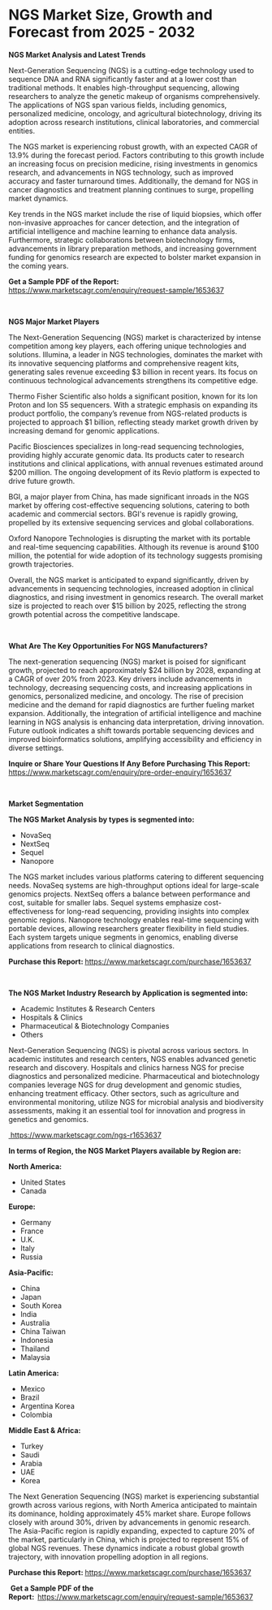 <p><h1>NGS Market Size, Growth and Forecast from 2025 - 2032</h1></p><p><strong>NGS Market Analysis and Latest Trends</strong></p>
<p><p>Next-Generation Sequencing (NGS) is a cutting-edge technology used to sequence DNA and RNA significantly faster and at a lower cost than traditional methods. It enables high-throughput sequencing, allowing researchers to analyze the genetic makeup of organisms comprehensively. The applications of NGS span various fields, including genomics, personalized medicine, oncology, and agricultural biotechnology, driving its adoption across research institutions, clinical laboratories, and commercial entities.</p><p>The NGS market is experiencing robust growth, with an expected CAGR of 13.9% during the forecast period. Factors contributing to this growth include an increasing focus on precision medicine, rising investments in genomics research, and advancements in NGS technology, such as improved accuracy and faster turnaround times. Additionally, the demand for NGS in cancer diagnostics and treatment planning continues to surge, propelling market dynamics.</p><p>Key trends in the NGS market include the rise of liquid biopsies, which offer non-invasive approaches for cancer detection, and the integration of artificial intelligence and machine learning to enhance data analysis. Furthermore, strategic collaborations between biotechnology firms, advancements in library preparation methods, and increasing government funding for genomics research are expected to bolster market expansion in the coming years.</p></p>
<p><strong>Get a Sample PDF of the Report:&nbsp;</strong> <a href="https://www.marketscagr.com/enquiry/request-sample/1653637?utm_campaign=3287&utm_medium=2&utm_source=Github&utm_content=ia&utm_term=16042025&utm_id=ngs">https://www.marketscagr.com/enquiry/request-sample/1653637</a></p>
<p>&nbsp;</p>
<p><strong>NGS Major Market Players</strong></p>
<p><p>The Next-Generation Sequencing (NGS) market is characterized by intense competition among key players, each offering unique technologies and solutions. Illumina, a leader in NGS technologies, dominates the market with its innovative sequencing platforms and comprehensive reagent kits, generating sales revenue exceeding $3 billion in recent years. Its focus on continuous technological advancements strengthens its competitive edge.</p><p>Thermo Fisher Scientific also holds a significant position, known for its Ion Proton and Ion S5 sequencers. With a strategic emphasis on expanding its product portfolio, the company’s revenue from NGS-related products is projected to approach $1 billion, reflecting steady market growth driven by increasing demand for genomic applications.</p><p>Pacific Biosciences specializes in long-read sequencing technologies, providing highly accurate genomic data. Its products cater to research institutions and clinical applications, with annual revenues estimated around $200 million. The ongoing development of its Revio platform is expected to drive future growth.</p><p>BGI, a major player from China, has made significant inroads in the NGS market by offering cost-effective sequencing solutions, catering to both academic and commercial sectors. BGI's revenue is rapidly growing, propelled by its extensive sequencing services and global collaborations.</p><p>Oxford Nanopore Technologies is disrupting the market with its portable and real-time sequencing capabilities. Although its revenue is around $100 million, the potential for wide adoption of its technology suggests promising growth trajectories.</p><p>Overall, the NGS market is anticipated to expand significantly, driven by advancements in sequencing technologies, increased adoption in clinical diagnostics, and rising investment in genomics research. The overall market size is projected to reach over $15 billion by 2025, reflecting the strong growth potential across the competitive landscape.</p></p>
<p>&nbsp;</p>
<p><strong>What Are The Key Opportunities For NGS Manufacturers?</strong></p>
<p><p>The next-generation sequencing (NGS) market is poised for significant growth, projected to reach approximately $24 billion by 2028, expanding at a CAGR of over 20% from 2023. Key drivers include advancements in technology, decreasing sequencing costs, and increasing applications in genomics, personalized medicine, and oncology. The rise of precision medicine and the demand for rapid diagnostics are further fueling market expansion. Additionally, the integration of artificial intelligence and machine learning in NGS analysis is enhancing data interpretation, driving innovation. Future outlook indicates a shift towards portable sequencing devices and improved bioinformatics solutions, amplifying accessibility and efficiency in diverse settings.</p></p>
<p><strong>Inquire or Share Your Questions If Any Before Purchasing This Report:</strong> <a href="https://www.marketscagr.com/enquiry/pre-order-enquiry/1653637?utm_campaign=3287&utm_medium=2&utm_source=Github&utm_content=ia&utm_term=16042025&utm_id=ngs">https://www.marketscagr.com/enquiry/pre-order-enquiry/1653637</a></p>
<p>&nbsp;</p>
<p><strong>Market Segmentation</strong></p>
<p><strong>The NGS Market Analysis by types is segmented into:</strong></p>
<p><ul><li>NovaSeq</li><li>NextSeq</li><li>Sequel</li><li>Nanopore</li></ul></p>
<p><p>The NGS market includes various platforms catering to different sequencing needs. NovaSeq systems are high-throughput options ideal for large-scale genomics projects. NextSeq offers a balance between performance and cost, suitable for smaller labs. Sequel systems emphasize cost-effectiveness for long-read sequencing, providing insights into complex genomic regions. Nanopore technology enables real-time sequencing with portable devices, allowing researchers greater flexibility in field studies. Each system targets unique segments in genomics, enabling diverse applications from research to clinical diagnostics.</p></p>
<p><strong>Purchase this Report:&nbsp;</strong><a href="https://www.marketscagr.com/purchase/1653637?utm_campaign=3287&utm_medium=2&utm_source=Github&utm_content=ia&utm_term=16042025&utm_id=ngs">https://www.marketscagr.com/purchase/1653637</a></p>
<p>&nbsp;</p>
<p><strong>The NGS Market Industry Research by Application is segmented into:</strong></p>
<p><ul><li>Academic Institutes & Research Centers</li><li>Hospitals & Clinics</li><li>Pharmaceutical & Biotechnology Companies</li><li>Others</li></ul></p>
<p><p>Next-Generation Sequencing (NGS) is pivotal across various sectors. In academic institutes and research centers, NGS enables advanced genetic research and discovery. Hospitals and clinics harness NGS for precise diagnostics and personalized medicine. Pharmaceutical and biotechnology companies leverage NGS for drug development and genomic studies, enhancing treatment efficacy. Other sectors, such as agriculture and environmental monitoring, utilize NGS for microbial analysis and biodiversity assessments, making it an essential tool for innovation and progress in genetics and genomics.</p></p>
<p><a href="https://www.marketscagr.com/ngs-r1653637?utm_campaign=3287&utm_medium=2&utm_source=Github&utm_content=ia&utm_term=16042025&utm_id=ngs">&nbsp;https://www.marketscagr.com/ngs-r1653637</a></p>
<p><strong>In terms of Region, the NGS Market Players available by Region are:</strong></p>
<p>
    <p> <strong> North America: </strong>
        <ul>
            <li>United States</li>
            <li>Canada</li>
        </ul>
        </p> 
    <p> <strong> Europe: </strong>
        <ul>
            <li>Germany</li>
            <li>France</li>
            <li>U.K.</li>
            <li>Italy</li>
            <li>Russia</li>
        </ul>
        </p> 
    <p> <strong> Asia-Pacific: </strong>
        <ul>
            <li>China</li>
            <li>Japan</li>
            <li>South Korea</li>
            <li>India</li>
            <li>Australia</li>
            <li>China Taiwan</li>
            <li>Indonesia</li>
            <li>Thailand</li>
            <li>Malaysia</li>
        </ul>
        </p> 
    <p> <strong> Latin America: </strong>
        <ul>
            <li>Mexico</li>
            <li>Brazil</li>
            <li>Argentina Korea</li>
            <li>Colombia</li>
        </ul>
        </p> 
    <p> <strong> Middle East & Africa: </strong>
        <ul>
            <li>Turkey</li>
            <li>Saudi</li>
            <li>Arabia</li>
            <li>UAE</li>
            <li>Korea</li>
        </ul>
    </p>
    </p>
<p><p>The Next Generation Sequencing (NGS) market is experiencing substantial growth across various regions, with North America anticipated to maintain its dominance, holding approximately 45% market share. Europe follows closely with around 30%, driven by advancements in genomic research. The Asia-Pacific region is rapidly expanding, expected to capture 20% of the market, particularly in China, which is projected to represent 15% of global NGS revenues. These dynamics indicate a robust global growth trajectory, with innovation propelling adoption in all regions.</p></p>
<p><strong>Purchase this Report: </strong><a href="https://www.marketscagr.com/purchase/1653637?utm_campaign=3287&utm_medium=2&utm_source=Github&utm_content=ia&utm_term=16042025&utm_id=ngs">https://www.marketscagr.com/purchase/1653637</a></p>
<p>&nbsp;<strong>Get a Sample PDF of the Report:&nbsp;&nbsp;</strong><a href="https://www.marketscagr.com/enquiry/request-sample/1653637?utm_campaign=3287&utm_medium=2&utm_source=Github&utm_content=ia&utm_term=16042025&utm_id=ngs">https://www.marketscagr.com/enquiry/request-sample/1653637</a></p>
<p><strong></strong></p>
<p><p></p><p></p><p></p></p>
